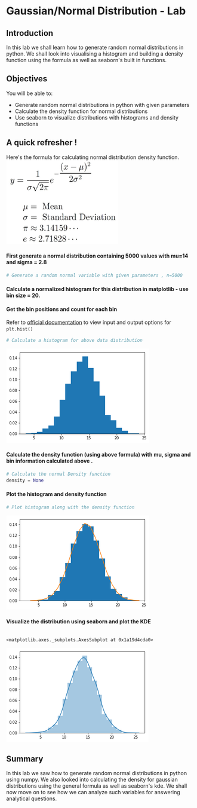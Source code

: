 
# Gaussian/Normal Distribution - Lab

## Introduction

In this lab we shall learn how to generate random normal distributions in python. We shall look into visualising a histogram and building a density function using the formula as well as seaborn's built in functions. 

## Objectives
You will be able to:
* Generate random normal distributions in python with given parameters
* Calculate the density function for normal distributions
* Use seaborn to visualize distributions with histograms and density functions

## A quick refresher ! 
Here's the formula for calculating normal distribution density function.
<img src="formula.jpg" width = 300>

#### First generate a normal distribution containing 5000 values with mu=14 and sigma = 2.8


```python
# Generate a random normal variable with given parameters , n=5000

```

#### Calculate a normalized histogram for this distribution in matplotlib - use bin size = 20. 
#### Get the bin positions and count for each bin 

Refer to [official documentation](https://matplotlib.org/api/_as_gen/matplotlib.pyplot.hist.html) to view input and output options for `plt.hist()`


```python
# Calculate a histogram for above data distribution

```


![png](index_files/index_6_0.png)


#### Calculate the density function (using above formula) with mu, sigma and bin information calculated above .


```python
# Calculate the normal Density function 
density = None
```

#### Plot the histogram and density function


```python
# Plot histogram along with the density function

```


![png](index_files/index_10_0.png)


#### Visualize the distribution using seaborn and plot the KDE


```python

```




    <matplotlib.axes._subplots.AxesSubplot at 0x1a19d4cda0>




![png](index_files/index_12_1.png)


## Summary

In this lab we saw how to generate random normal distributions in python using numpy. We also looked into calculating the density for gaussian distributions using the general formula as well as seaborn's kde. We shall now move on to see how we can analyze such variables for answering analytical questions. 
